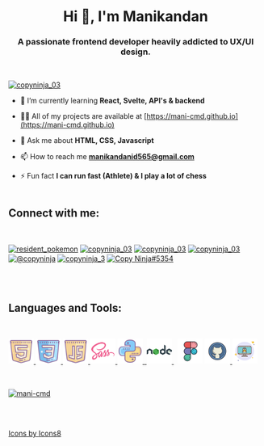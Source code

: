 <h1 align="center">Hi 👋, I'm Manikandan</h1>
<h3 align="center">A passionate frontend developer heavily addicted to UX/UI design.</h3>
<br>

<p align="left"> <a href="https://twitter.com/copyninja_03" target="blank"><img src="https://img.shields.io/twitter/follow/copyninja_03?logo=twitter&style=for-the-badge" alt="copyninja_03" /></a></p>

- 🌱 I’m currently learning **React, Svelte, API's & backend**

- 👨‍💻 All of my projects are available at [https://mani-cmd.github.io](https://mani-cmd.github.io)

- 💬 Ask me about **HTML, CSS, Javascript**

- 📫 How to reach me **manikandanid565@gmail.com**

- ⚡ Fun fact **I can run fast (Athlete) & I play a lot of chess**
  <br>
  <br>

<h2 align="left">Connect with me:</h2>
<br>
<p align="left">
<a href="https://codepen.io/resident_pokemon" target="blank"><img align="center" src="https://raw.githubusercontent.com/rahuldkjain/github-profile-readme-generator/master/src/images/icons/Social/codepen.svg" alt="resident_pokemon" height="30" width="40" /></a>
<a href="https://dev.to/copyninja_03" target="blank"><img align="center" src="https://raw.githubusercontent.com/rahuldkjain/github-profile-readme-generator/master/src/images/icons/Social/devto.svg" alt="copyninja_03" height="30" width="40" /></a>
<a href="https://twitter.com/copyninja_03" target="blank"><img align="center" src="https://raw.githubusercontent.com/rahuldkjain/github-profile-readme-generator/master/src/images/icons/Social/twitter.svg" alt="copyninja_03" height="30" width="40" /></a>
<a href="https://instagram.com/copyninja_03" target="blank"><img align="center" src="https://raw.githubusercontent.com/rahuldkjain/github-profile-readme-generator/master/src/images/icons/Social/instagram.svg" alt="copyninja_03" height="30" width="40" /></a>
<a href="https://hashnode.com/@copyninja" target="blank"><img align="center" src="https://raw.githubusercontent.com/rahuldkjain/github-profile-readme-generator/master/src/images/icons/Social/hashnode.svg" alt="@copyninja" height="30" width="40" /></a>
<a href="https://www.leetcode.com/copyninja_3" target="blank"><img align="center" src="https://raw.githubusercontent.com/rahuldkjain/github-profile-readme-generator/master/src/images/icons/Social/leet-code.svg" alt="copyninja_3" height="30" width="40" /></a>
<a href="https://discord.gg/WAWWNSp45c" target="blank"><img align="center" src="https://raw.githubusercontent.com/rahuldkjain/github-profile-readme-generator/master/src/images/icons/Social/discord.svg" alt="Copy Ninja#5354" height="30" width="40" /></a>
</p>
<br>
<br>
<h2 align="left">Languages and Tools:</h2>
<br>

<p align="left"><a href="https://www.w3.org/html/" target="_blank" rel="noreferrer"> <img src="imgs/icons8-html-5.svg" alt="html5" width="50" height="50"/> </a><a href="https://www.w3schools.com/css/" target="_blank" rel="noreferrer"> <img src="imgs/icons8-css3.svg" alt="css3" width="50" height="50"/> </a><a href="https://developer.mozilla.org/en-US/docs/Web/JavaScript" target="_blank" rel="noreferrer"> <img src="imgs/icons8-javascript-logo.svg" alt="javascript" width="50" height="50"/> </a>  <a href="https://sass-lang.com" target="_blank" rel="noreferrer"> <img src="imgs/icons8-sass.svg" alt="sass" width="50" height="50"/> </a>  <a href="https://www.python.org" target="_blank" rel="noreferrer"> <img src="imgs/icons8-python.svg" alt="python" width="50" height="50"/> </a>  <a href="https://www.figma.com/" target="_blank" rel="noreferrer">&nbsp;<img src="imgs/icons8-nodejs.svg" alt="nodejs" width="50" height="50"/> </a> &nbsp;
<img src="imgs/icons8-figma.svg" width="50" height="50"/> </a> <a href="https://git-scm.com/" target="_blank" rel="noreferrer"> <img src="imgs/icons8-github.svg" alt="git" width="50" height="50"/> </a> <a href="https://www.linux.org/" target="_blank" rel="noreferrer"> <img src="imgs/icons8-linux-server-50.png" alt="linux" width="50" height="50"/> </a> <a href="https://nodejs.org" target="_blank" rel="noreferrer">  </p>

<br>

<p><img align="center" src="https://github-readme-stats.vercel.app/api/top-langs?username=mani-cmd&show_icons=true&locale=en&layout=compact" alt="mani-cmd" /></p>

<br>
<br>

Icons by <a target="_blank" href="https://icons8.com">Icons8</a>
